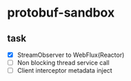 # protobuf-sandbox

## task
- [x] StreamObserver to WebFlux(Reactor)
- [ ] Non blocking thread service call
- [ ] Client interceptor metadata inject 
